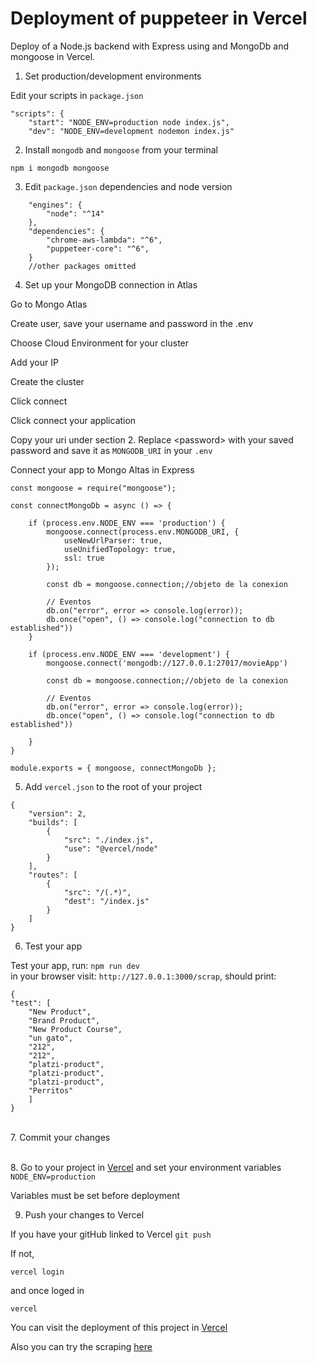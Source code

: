 # Deployment of puppeteer in Vercel
Deploy of a Node.js backend with Express using and MongoDb and mongoose in Vercel.



1. Set production/development environments

Edit your scripts in `package.json`

```
"scripts": {
    "start": "NODE_ENV=production node index.js",
    "dev": "NODE_ENV=development nodemon index.js"
```

2. Install `mongodb` and `mongoose` from your terminal

```
npm i mongodb mongoose
```



3. Edit `package.json` dependencies and node version
```
    "engines": {
        "node": "^14"
    },
    "dependencies": {
        "chrome-aws-lambda": "^6",
        "puppeteer-core": "^6", 
    }
    //other packages omitted
```


4. Set up your MongoDB connection in Atlas

Go to Mongo Atlas

Create user, save your username and password in the .env

Choose Cloud Environment for your cluster

Add your IP

Create the cluster

Click connect 

Click connect your application

Copy your uri under section 2. Replace &lt;password&gt; with your saved password and save it as `MONGODB_URI` in your `.env`


Connect your app to Mongo Altas in Express 

```
const mongoose = require("mongoose");

const connectMongoDb = async () => {

    if (process.env.NODE_ENV === 'production') {
        mongoose.connect(process.env.MONGODB_URI, {
            useNewUrlParser: true,
            useUnifiedTopology: true,
            ssl: true
        });

        const db = mongoose.connection;//objeto de la conexion

        // Eventos
        db.on("error", error => console.log(error));
        db.once("open", () => console.log("connection to db established"))
    }

    if (process.env.NODE_ENV === 'development') {
        mongoose.connect('mongodb://127.0.0.1:27017/movieApp')

        const db = mongoose.connection;//objeto de la conexion

        // Eventos
        db.on("error", error => console.log(error));
        db.once("open", () => console.log("connection to db established"))

    }
}

module.exports = { mongoose, connectMongoDb };

```




5. Add `vercel.json` to the root of your project 
```
{
    "version": 2,
    "builds": [
        {
            "src": "./index.js",
            "use": "@vercel/node"
        }
    ],
    "routes": [
        {
            "src": "/(.*)",
            "dest": "/index.js"
        }
    ]
}
```

6. Test your app

Test your app, run:
`npm run dev`\
in your browser visit:
`http://127.0.0.1:3000/scrap`,
should print:
```
{
"test": [
    "New Product",
    "Brand Product",
    "New Product Course",
    "un gato",
    "212",
    "212",
    "platzi-product",
    "platzi-product",
    "platzi-product",
    "Perritos"
    ]
}
```
\
7. Commit your changes

\
8. Go to your project in [Vercel](https://vercel.com/dashboard) and set your environment variables `NODE_ENV=production`

Variables must be set before deployment

9. Push your changes to Vercel

If you have your gitHub linked to Vercel
`git push`

If not, 

`vercel login` 

and once loged in

`vercel`


You can visit the deployment of this project in [Vercel](https://despliegue-vercel-rama-express.vercel.app/)

Also you can try the scraping [here](https://despliegue-vercel-rama-express.vercel.app/film/scrap)




